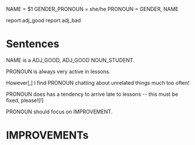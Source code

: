 NAME = $1
GENDER_PRONOUN = she/he
PRONOUN = GENDER, NAME

report.adj_good
report.adj_bad


Sentences
=========

NAME is a ADJ_GOOD, ADJ_GOOD NOUN_STUDENT.

PRONOUN is always very active in lessons.

However[,] I find PRONOUN chatting about unrelated things much too often!

PRONOUN does has a tendency to arrive late to lessons -- this must be
fixed, please![!]

PRONOUN should focus on IMPROVEMENT.


IMPROVEMENTs
============
